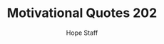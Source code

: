---
image: /assets/img/mq/mq_202_boom.png
title: Motivational Quotes 202
categories:
  - Motivational Quotes
author: Hope Staff
notes: Motivational Quotes 202
embed: >-
  EMBED_GOES_HERE
transcript: >-
  SOME LINES OF TEXT START HERE
---